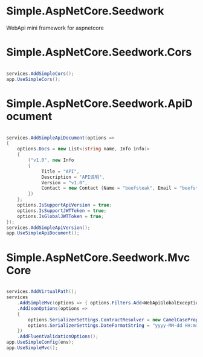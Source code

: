 # Simple.AspNetCore.Seedwork
WebApi mini framework for aspnetcore

# Simple.AspNetCore.Seedwork.Cors
```c#

services.AddSimpleCors();
app.UseSimpleCors();
```

# Simple.AspNetCore.Seedwork.ApiDocument
```c#

services.AddSimpleApiDocument(options =>
{
    options.Docs = new List<(string name, Info info)>
    {
        ("v1.0", new Info
        {
             Title = "API",
             Description = "API说明",
             Version = "v1.0",
             Contact = new Contact {Name = "beefsteak", Email = "beefsteak@live.com"}
        })
    };
    options.IsSupportApiVersion = true;
    options.IsSupportJWTToken = true;
    options.IsGlobalJWTToken = true;
});
services.AddSimpleApiVersion();
app.UseSimpleApiDocument();
```

# Simple.AspNetCore.Seedwork.MvcCore
```c#

services.AddVirtualPath();
services
    .AddSimpleMvc(options => { options.Filters.Add<WebApiGlobalExceptionFilter>(); })
    .AddJsonOptions(options =>
    {
        options.SerializerSettings.ContractResolver = new CamelCasePropertyNamesContractResolver();
        options.SerializerSettings.DateFormatString = "yyyy-MM-dd HH:mm:ss";
    })
    .AddFluentValidationOptions();
app.UseSimpleConfig(env);
app.UseSimpleMvc();
```
  
